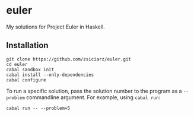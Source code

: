 euler
=====

My solutions for Project Euler in Haskell.

Installation
------------

    git clone https://github.com/zsiciarz/euler.git
    cd euler
    cabal sandbox init
    cabal install --only-dependencies
    cabal configure

To run a specific solution, pass the solution number to the program as a `--problem` commandline argument. For example, using `cabal run`:

    cabal run -- --problem=5
